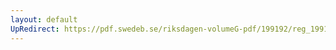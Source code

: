 ```yaml
---
layout: default
UpRedirect: https://pdf.swedeb.se/riksdagen-volumeG-pdf/199192/reg_199192/reg_199192_0264.pdf
---
```

